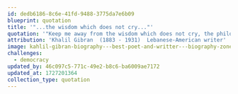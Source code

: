 ```yaml
---
id: dedb6186-8c6e-41fd-9488-3775da7e6b09
blueprint: quotation
title: '"...the wisdom which does not cry..."'
quotation: '"Keep me away from the wisdom which does not cry, the philosophy which does not laugh, and the greatness which does not bow before children."'
attribution: 'Khalil Gibran  (1883 - 1931)  Lebanese-American writer'
image: kahlil-gibran-biography---best-poet-and-writter---biography-zone.jpeg
challenges:
  - democracy
updated_by: 46c097c5-771c-49e2-b8c6-ba6009ae7172
updated_at: 1727201364
collection_type: quotation
---
```

